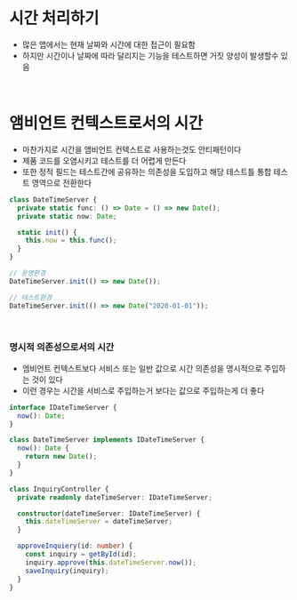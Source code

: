 # 시간 처리하기

- 많은 앱에서는 현재 날짜와 시간에 대한 접근이 필요함
- 하지만 시간이나 날짜에 따라 달리지는 기능을 테스트하면 거짓 양성이 발생할수 있음

<br>

# 앰비언트 컨텍스트로서의 시간

- 마찬가지로 시간을 앰비언트 컨텍스트로 사용하는것도 안티패턴이다
- 제품 코드를 오염시키고 테스트를 더 어렵게 만든다
- 또한 정적 필드는 테스트간에 공유하는 의존성을 도입하고 해당 테스트틀 통합 테스트 영역으로 전환한다

```ts
class DateTimeServer {
  private static func: () => Date = () => new Date();
  private static now: Date;

  static init() {
    this.now = this.func();
  }
}

// 운영환경
DateTimeServer.init(() => new Date());

// 테스트환경
DateTimeServer.init(() => new Date("2020-01-01"));
```

<br>

### 명시적 의존성으로서의 시간

- 엠비언트 컨텍스트보다 서비스 또는 일반 값으로 시간 의존성을 명시적으로 주입하는 것이 있다
- 이런 경우는 시간을 서비스로 주입하는거 보다는 값으로 주입하는게 더 좋다

```ts
interface IDateTimeServer {
  now(): Date;
}

class DateTimeServer implements IDateTimeServer {
  now(): Date {
    return new Date();
  }
}

class InquiryController {
  private readonly dateTimeServer: IDateTimeServer;

  constructor(dateTimeServer: IDateTimeServer) {
    this.dateTimeServer = dateTimeServer;
  }

  approveInquiery(id: number) {
    const inquiry = getById(id);
    inquiry.approve(this.dateTimeServer.now());
    saveInquiry(inquiry);
  }
}
```
